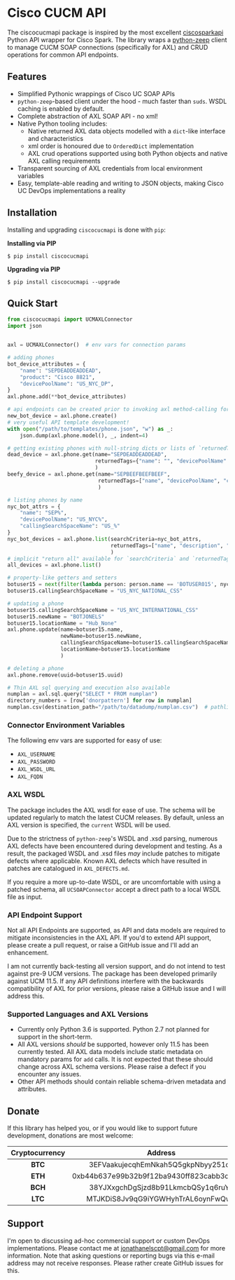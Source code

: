 # Cisco CUCM API

The ciscocucmapi package is inspired by the most excellent [ciscosparkapi](https://github.com/CiscoDevNet/ciscosparkapi)
Python API wrapper for Cisco Spark.  The library wraps a [python-zeep](https://github.com/mvantellingen/python-zeep) 
client to manage CUCM SOAP connections (specifically for AXL) and CRUD operations for common API endpoints.


## Features

 - Simplified Pythonic wrappings of Cisco UC SOAP APIs
 - `python-zeep`-based client under the hood - much faster than `suds`.  WSDL caching is enabled by default.
 - Complete abstraction of AXL SOAP API - no xml!
 - Native Python tooling includes:
   - Native returned AXL data objects modelled with a `dict`-like interface and characteristics
   - xml order is honoured due to `OrderedDict` implementation
   - AXL crud operations supported using both Python objects and native AXL calling requirements
 - Transparent sourcing of AXL credentials from local environment variables
 - Easy, template-able reading and writing to JSON objects, making Cisco UC DevOps implementations a reality
 
  
## Installation

Installing and upgrading `ciscocucmapi` is done with `pip`:

**Installing via PIP**

    $ pip install ciscocucmapi

**Upgrading via PIP**

    $ pip install ciscocucmapi --upgrade
    

## Quick Start

```python
from ciscocucmapi import UCMAXLConnector
import json


axl = UCMAXLConnector()  # env vars for connection params

# adding phones
bot_device_attributes = {
    "name": "SEPDEADDEADDEAD",
    "product": "Cisco 8821",
    "devicePoolName": "US_NYC_DP",
}
axl.phone.add(**bot_device_attributes)

# api endpoints can be created prior to invoking axl method-calling for pre-processing
new_bot_device = axl.phone.create()
# very useful API template development!
with open("/path/to/templates/phone.json", "w") as _:
    json.dump(axl.phone.model(), _, indent=4)

# getting existing phones with null-string dicts or lists of `returnedTags`
dead_device = axl.phone.get(name="SEPDEADDEADDEAD", 
                            returnedTags={"name": "", "devicePoolName": "", "callingSearchSpaceName": ""}
                            )
beefy_device = axl.phone.get(name="SEPBEEFBEEFBEEF", 
                             returnedTags=["name", "devicePoolName", "callingSearchSpaceName"]
                             )

# listing phones by name
nyc_bot_attrs = {
    "name": "SEP%",
    "devicePoolName": "US_NYC%",
    "callingSearchSpaceName": "US_%"
}
nyc_bot_devices = axl.phone.list(searchCriteria=nyc_bot_attrs,
                                 returnedTags=["name", "description", "lines"]
                                 )
# implicit "return all" available for `searchCriteria` and `returnedTags` - use sparingly for large data sets!
all_devices = axl.phone.list()

# property-like getters and setters
botuser15 = next(filter(lambda person: person.name == 'BOTUSER015', nyc_bot_devices))
botuser15.callingSearchSpaceName = "US_NYC_NATIONAL_CSS"

# updating a phone
botuser15.callingSearchSpaceName = "US_NYC_INTERNATIONAL_CSS"
botuser15.newName = "BOTJONELS"
botuser15.locationName = "Hub_None"
axl.phone.update(name=botuser15.name,
                 newName=botuser15.newName,
                 callingSearchSpaceName=botuser15.callingSearchSpaceName,
                 locationName=botuser15.locationName
                 )

# deleting a phone
axl.phone.remove(uuid=botuser15.uuid) 

# Thin AXL sql querying and execution also available
numplan = axl.sql.query("SELECT * FROM numplan")
directory_numbers = [row['dnorpattern'] for row in numplan]
numplan.csv(destination_path="/path/to/datadump/numplan.csv")  # pathlib also supported
```


### Connector Environment Variables
 
 The following env vars are supported for easy of use:
 
 - `AXL_USERNAME`
 - `AXL_PASSWORD`
 - `AXL_WSDL_URL`
 - `AXL_FQDN`


### AXL WSDL

The package includes the AXL wsdl for ease of use.  The schema will be updated regularly to match the latest CUCM
releases.  By default, unless an AXL version is specified, the `current` WSDL will be used.

Due to the strictness of `python-zeep`'s WSDL and .xsd parsing, numerous AXL defects have been encountered during
development and testing.  As a result, the packaged WSDL and .xsd files *may* include patches to mitigate defects
where applicable.  Known AXL defects which have resulted in patches are catalogued in `AXL_DEFECTS.md`.  

If you require a more up-to-date WSDL, or are uncomfortable with using a patched schema, all `UCSOAPConnector`
accept a direct path to a local WSDL file as input.


### API Endpoint Support

Not all API Endpoints are supported, as API and data models are required to mitigate inconsistencies in the 
AXL API.  If you'd to extend API support, please create a pull request, or raise a GitHub issue and I'll add
an enhancement.

I am not currently back-testing all version support, and do not intend to test against pre-9 UCM versions.  The package
has been developed primarily against UCM 11.5.  If any API definitions interfere with the backwards compatibility of
AXL for prior versions, please raise a GitHub issue and I will address this.

 
### Supported Languages and AXL Versions

 - Currently only Python 3.6 is supported.   Python 2.7 not planned for support in the short-term.
 - All AXL versions *should* be supported, however only 11.5 has been currently tested.  All
   AXL data models include static metadata on mandatory params for `add` calls.  It  is 
   not expected that these should change across AXL schema versions.  Please raise a defect 
   if you encounter any issues.
 - Other API methods should contain reliable schema-driven metadata and attributes.
 
 
## Donate
 
If this library has helped you, or if you would like to support future development, 
donations are most welcome:

| Cryptocurrency  | Address |
| :---:  | :---:  |
| **BTC** | 3EFVaakujecqhEmNkah5Q5gkpNbyy251os |
| **ETH** | 0xb44b637e99b32b9f12ba9430ff823cabb3ca7db5 |
| **BCH** | 38YJXxgchDgSjzd8b91LkmcbQSy1q6ruYx |
| **LTC** | MTJKDiS8Jv9qG9iYGWHyhTrAL6oynFwQw1 |
 
 
## Support
 
I'm open to discussing ad-hoc commercial support or custom DevOps implementations.
Please contact me at [jonathanelscpt@gmail.com](mailto:jonathanelscpt@gmail.com) for more information. 
Note that asking questions or reporting bugs via this e-mail address may not receive responses.
Please rather create GitHub issues for this.
 